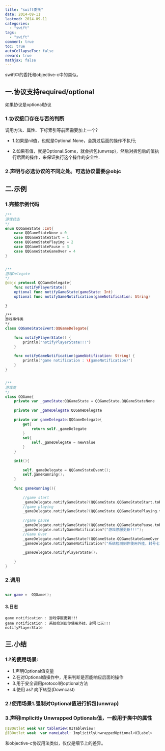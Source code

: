 ```yaml
---
title: "swift委托"
date: 2014-09-11
lastmod: 2014-09-11
categories:
  - "swift"
tags:
  - "swift"
comment: true
toc: true
autoCollapseToc: false
reward: true
mathjax: false
---
```


swift中的委托和objective-c中的类似。

## 一.协议支持required/optional
如果协议是optional协议

### 1.协议接口存在与否的判断
 调用方法、属性、下标索引等前面需要加上一个?
 * 1.如果是nil值，也就是Optional.None，会跳过后面的操作不执行;
  
 * 2.如果有值，就是Optional.Some，就会拆包(unwrap)，然后对拆包后的值执行后面的操作，来保证执行这个操作的安全性.

### 2.声明与必选协议的不同之处。可选协议需要@objc

## 二.示例
### 1.完整示例代码

```swift
/**
游戏状态
*/
enum QQGameState :Int{
    case QQGameStateNone = 0
    case QQGameStateStart = 1
    case QQGameStatePlaying = 2
    case QQGameStatePause = 3
    case QQGameStateGameOver = 4
}


/**
游戏Delegate
*/
@objc protocol QQGameDelegate{
    func notifyPlayerState()
    optional func notifyGameState(gameState: Int)
    optional func notifyGameNotification(gameNotification: String)
    
}

/**
游戏事件类
*/
class QQGameStateEvent:QQGameDelegate{
    
    func notifyPlayerState() {
        println("notifyPlayerState!!!")
    }
    
    func notifyGameNotification(gameNotification: String) {
        println("game notification : \(gameNotification)")
    }
}


/**
游戏类
*/
class QQGame{
    private var _gameState:QQGameState = QQGameState.QQGameStateNone
    
    private var _gameDelegate:QQGameDelegate
    
    private var gameDelegate:QQGameDelegate{
        get{
            return self._gameDelegate
        }
        set{
            self._gameDelegate = newValue
        }
    }
    
    init(){
        
        self._gameDelegate = QQGameStateEvent();
        self.gameRunning();
    }
    
    func gameRunning(){
        
        //game start
        _gameDelegate.notifyGameState?(QQGameState.QQGameStateStart.toRaw());
        //game playing
        _gameDelegate.notifyGameState?(QQGameState.QQGameStatePlaying.toRaw());
        
        //game pause
        _gameDelegate.notifyGameState?(QQGameState.QQGameStatePause.toRaw());
        _gameDelegate.notifyGameNotification?("游戏停服更新!!!");
        //Game Over
        _gameDelegate.notifyGameState?(QQGameState.QQGameStateGameOver.toRaw());
        _gameDelegate.notifyGameNotification?("系统检测到你使用外挂，封号七天!!!");
        
        _gameDelegate.notifyPlayerState();
        
    }
}

```

### 2.调用
```swift

var game =  QQGame();
```

#### 3.日志

```terminal
game notification : 游戏停服更新!!!
game notification : 系统检测到你使用外挂，封号七天!!!
notifyPlayerState
```


## 三.小结
### 1.?的使用场景:

* 1.声明Optional值变量
* 2.在对Optional值操作中，用来判断是否能响应后面的操作
* 3.用于安全调用protocol的optional方法
* 4.使用 as? 向下转型(Downcast)

### 2.!使用场景1.强制对Optional值进行拆包(unwrap)
### 3.声明Implicitly Unwrapped Optionals值，一般用于类中的属性

```swift
@IBOutlet weak var tableView:UITableView!
@IBOutlet weak  var nameLabel: ImplicitlyUnwrappedOptional<UILabel>

```

和objective-c协议用法类似，仅仅是细节上的差异。
